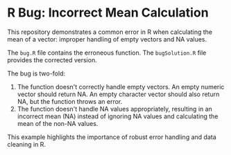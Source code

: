 # R Bug: Incorrect Mean Calculation

This repository demonstrates a common error in R when calculating the mean of a vector: improper handling of empty vectors and NA values.

The `bug.R` file contains the erroneous function.  The `bugSolution.R` file provides the corrected version.

The bug is two-fold:
1.  The function doesn't correctly handle empty vectors. An empty numeric vector should return NA. An empty character vector should also return NA, but the function throws an error.
2. The function doesn't handle NA values appropriately, resulting in an incorrect mean (NA) instead of ignoring NA values and calculating the mean of the non-NA values. 

This example highlights the importance of robust error handling and data cleaning in R.